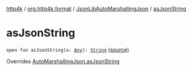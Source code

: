 [http4k](../../index.md) / [org.http4k.format](../index.md) / [JsonLibAutoMarshallingJson](index.md) / [asJsonString](./as-json-string.md)

# asJsonString

`open fun asJsonString(a: `[`Any`](https://kotlinlang.org/api/latest/jvm/stdlib/kotlin/-any/index.html)`): `[`String`](https://kotlinlang.org/api/latest/jvm/stdlib/kotlin/-string/index.html) [(source)](https://github.com/http4k/http4k/blob/master/http4k-core/src/main/kotlin/org/http4k/format/AutoMarshallingJson.kt#L16)

Overrides [AutoMarshallingJson.asJsonString](../-auto-marshalling-json/as-json-string.md)

